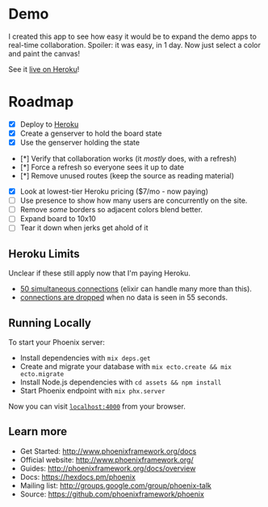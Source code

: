 # Demo
I created this app to see how easy it would be to expand the demo apps to real-time collaboration.
Spoiler: it was easy, in 1 day. Now just select a color and paint the canvas!

See it [live on Heroku](https://stormy-earth-96381.herokuapp.com/collaborative_canvas)!

# Roadmap
* [x] Deploy to [Heroku](https://stormy-earth-96381.herokuapp.com/)
* [x] Create a genserver to hold the board state
* [x] Use the genserver holding the state
* [*] Verify that collaboration works (it _mostly_ does, with a refresh)
* [*] Force a refresh so everyone sees it up to date
* [*] Remove unused routes (keep the source as reading material)
* [x] Look at lowest-tier Heroku pricing ($7/mo - now paying)
* [ ] Use presence to show how many users are concurrently on the site.
* [ ] Remove _some_ borders so adjacent colors blend better.
* [ ] Expand board to 10x10
* [ ] Tear it down when jerks get ahold of it

## Heroku Limits
Unclear if these still apply now that I'm paying Heroku.

* [50 simultaneous connections](https://devcenter.heroku.com/articles/http-routing#request-concurrency)
 (elixir can handle many more than this).
* [connections are dropped](https://devcenter.heroku.com/articles/limits#http-timeouts)
 when no data is seen in 55 seconds.

## Running Locally
To start your Phoenix server:

  * Install dependencies with `mix deps.get`
  * Create and migrate your database with `mix ecto.create && mix ecto.migrate`
  * Install Node.js dependencies with `cd assets && npm install`
  * Start Phoenix endpoint with `mix phx.server`

Now you can visit [`localhost:4000`](http://localhost:4000) from your browser.

## Learn more

  * Get Started: http://www.phoenixframework.org/docs
  * Official website: http://www.phoenixframework.org/
  * Guides: http://phoenixframework.org/docs/overview
  * Docs: https://hexdocs.pm/phoenix
  * Mailing list: http://groups.google.com/group/phoenix-talk
  * Source: https://github.com/phoenixframework/phoenix
